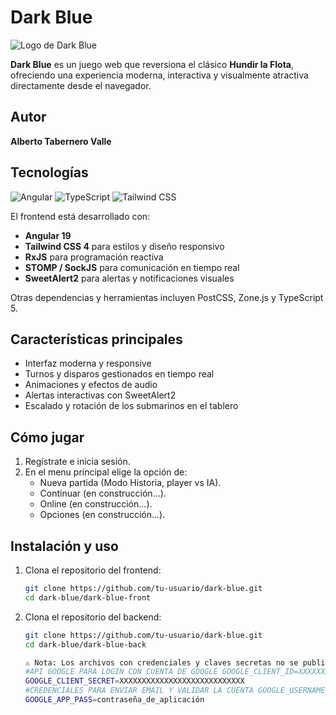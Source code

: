 # Dark Blue

![Logo de Dark Blue](ruta/al/logo.png) <!-- Espacio reservado para tu logo -->

**Dark Blue** es un juego web que reversiona el clásico **Hundir la Flota**, ofreciendo una experiencia moderna, interactiva y visualmente atractiva directamente desde el navegador.

## Autor

**Alberto Tabernero Valle**

## Tecnologías

![Angular](https://img.shields.io/badge/Angular-19-red?logo=angular&logoColor=white)
![TypeScript](https://img.shields.io/badge/TypeScript-5.6-blue?logo=typescript&logoColor=white)
![Tailwind CSS](https://img.shields.io/badge/Tailwind_CSS-4-blue?logo=tailwind-css&logoColor=white)

El frontend está desarrollado con:

- **Angular 19**  
- **Tailwind CSS 4** para estilos y diseño responsivo  
- **RxJS** para programación reactiva  
- **STOMP / SockJS** para comunicación en tiempo real  
- **SweetAlert2** para alertas y notificaciones visuales  

Otras dependencias y herramientas incluyen PostCSS, Zone.js y TypeScript 5.

## Características principales

- Interfaz moderna y responsive  
- Turnos y disparos gestionados en tiempo real  
- Animaciones y efectos de audio  
- Alertas interactivas con SweetAlert2  
- Escalado y rotación de los submarinos en el tablero  

## Cómo jugar

1. Regístrate e inicia sesión.
2. En el menu principal elige la opción de:
    - Nueva partida (Modo Historia, player vs IA).
    - Continuar (en construcción...).
    - Online (en construcción...).
    - Opciones (en construcción...).

 

## Instalación y uso

1. Clona el repositorio del frontend:

   ```bash
   git clone https://github.com/tu-usuario/dark-blue.git
   cd dark-blue/dark-blue-front

2. Clona el repositorio del backend:

    ```bash
   git clone https://github.com/tu-usuario/dark-blue.git
   cd dark-blue/dark-blue-back
   
   ⚠️ Nota: Los archivos con credenciales y claves secretas no se publican en los repositorios por motivos de seguridad. Estos se guardan en el archivo application-secrets.properties, ubicado en la carpeta resources del backend, el cual no está versionado en GitHub.
    #API GOOGLE PARA LOGIN CON CUENTA DE GOOGLE GOOGLE_CLIENT_ID=XXXXXXXXXX.apps.googleusercontent.com
    GOOGLE_CLIENT_SECRET=XXXXXXXXXXXXXXXXXXXXXXXXXXXX
    #CREDENCIALES PARA ENVIAR EMAIL Y VALIDAR LA CUENTA GOOGLE_USERNAME=XXXXXXXX@gmail.com
    GOOGLE_APP_PASS=contraseña_de_aplicación